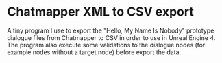 # Chatmapper XML to CSV export
A tiny program I use to export the "Hello, My Name Is Nobody" prototype dialogue files from Chatmapper to CSV in order to use in Unreal Engine 4. The program also execute some validations to the dialogue nodes (for example nodes without a target node) before export the data.

